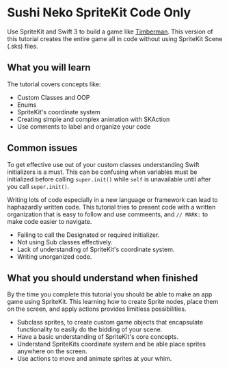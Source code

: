 # Sushi Neko SpriteKit Code Only

Use SpriteKit and Swift 3 to build a game like [Timberman](http://www.digitalmelody.eu/games/Timberman). This version of this 
tutorial creates the entire game all in code without using SpriteKit Scene (.sks) files.

<!-- screenshots and gifs from licecap (http://www.cockos.com/licecap/), include them in a screenshots folder and reference with relative links -->

## What you will learn

The tutorial covers concepts like: 

- Custom Classes and OOP
- Enums 
- SpriteKit's coordinate system
- Creating simple and complex animation with SKAction 
- Use comments to label and organize your code

<!-- list of concepts they will understand after finishing -->

## Common issues

To get effective use out of your custom classes understanding Swift initializers is a must. This can be confusing when 
variables must be initialized before calling `super.init()` while `self` is unavailable until after you call `super.init()`. 

Writing lots of code especially in a new language or framework can lead to haphazardly written code. This tutorial tries 
to present code with a written organization that is easy to follow and use commeents, and `// MARK:` to make code easier to 
navigate. 

<!-- faq list of common issues students run into -->

- Failing to call the Designated or required initializer. 
- Not using Sub classes effectively. 
- Lack of understanding of SpriteKit's coordinate system. 
- Writing unorganized code. 

## What you should understand when finished

By the time you complete this tutorial you should be able to make an app game using SpriteKit. This learning how to create
Sprite nodes, place them on the screen, and apply actions provides limitless possibilities. 

<!-- list of check for understanding questions the student should be able to answer when finished -->

- Subclass sprites, to create custom game objects that encapsulate functionality to easily do the bidding of your scene. 
- Have a basic understanding of SpriteKit's core concepts.
- Understand SpriteKits coordinate system and be able place sprites anywhere on the screen. 
- Use actions to move and animate sprites at your whim. 
